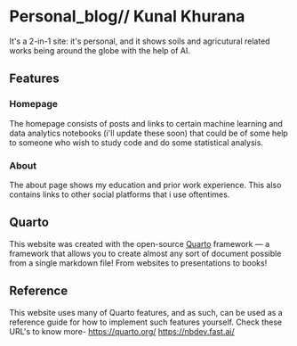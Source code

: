 # Personal_blog// Kunal Khurana

It's a 2-in-1 site: it's personal, and it shows soils and agricutural related works being around the globe with the help of AI. 
## Features

### Homepage

The homepage consists of posts and links to certain machine learning and data analytics notebooks (i'll update these soon) that could be of some help to someone who wish to study code and do some statistical analysis.

### About

The about page shows my education and prior work experience. This also contains links to other social platforms that i use oftentimes. 

## Quarto

This website was created with the open-source [Quarto](https://quarto.org) framework — a framework that allows you to create almost any sort of document 
possible from a single markdown file! From websites to presentations to books!

## Reference

This website uses many of Quarto features, and as such, can be used as a reference guide for how to implement such features yourself. Check these URL's to know more-
https://quarto.org/
https://nbdev.fast.ai/

